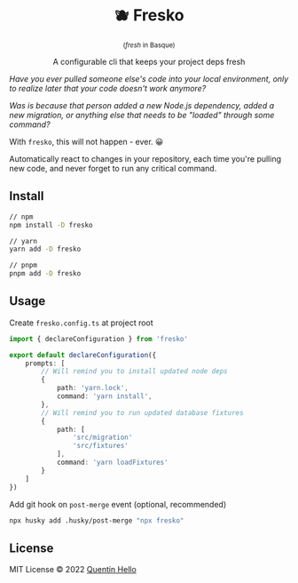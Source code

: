 <h1 align="center">🫐 Fresko</h1>
<p align="center"><sup>(<em>fresh</em> in Basque)</sup></p>
<p align="center">A configurable cli that keeps your project deps fresh</p>

_Have you ever pulled someone else's code into your local environment, only to realize later that your code doesn't work anymore?_

_Was is because that person added a new Node.js dependency, added a new migration, or anything else that needs to be "loaded" through some command?_

With `fresko`, this will not happen - ever. 😀

Automatically react to changes in your repository, each time you're pulling new code, and never forget to run any critical command.

## Install

```bash
// npm
npm install -D fresko

// yarn
yarn add -D fresko

// pnpm
pnpm add -D fresko
```

## Usage

Create `fresko.config.ts` at project root

```typescript
import { declareConfiguration } from 'fresko'

export default declareConfiguration({
    prompts: [
        // Will remind you to install updated node deps
        {
            path: 'yarn.lock',
            command: 'yarn install',
        },
        // Will remind you to run updated database fixtures
        {
            path: [
                'src/migration'
                'src/fixtures'
            ],
            command: 'yarn loadFixtures'
        }
    ]
})

```

Add git hook on `post-merge` event (optional, recommended)

```bash
npx husky add .husky/post-merge "npx fresko"
```

## License

MIT License © 2022 [Quentin Hello](https://github.com/qhello)
